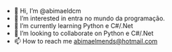 - 👋 Hi, I’m @abimaeldcm
- 👀 I’m interested in entra no mundo da programação.
- 🌱 I’m currently learning Python e C#/.Net
- 💞️ I’m looking to collaborate on Python e C#/.Net 
- 📫 How to reach me abimaelmends@hotmail.com

<!---
abimaeldcm/abimaeldcm is a ✨ special ✨ repository because its `README.md` (this file) appears on your GitHub profile.
You can click the Preview link to take a look at your changes.
--->
